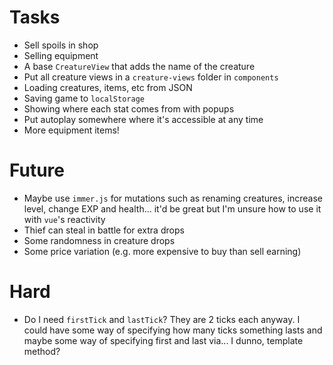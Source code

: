 # Tasks
* Sell spoils in shop
* Selling equipment
* A base `CreatureView` that adds the name of the creature
* Put all creature views in a `creature-views` folder in `components`
* Loading creatures, items, etc from JSON
* Saving game to `localStorage`
* Showing where each stat comes from with popups
* Put autoplay somewhere where it's accessible at any time
* More equipment items!

# Future
* Maybe use `immer.js` for mutations such as renaming creatures, increase level, change EXP and health... it'd be great but I'm unsure how to use it with `vue`'s reactivity
* Thief can steal in battle for extra drops
* Some randomness in creature drops
* Some price variation (e.g. more expensive to buy than sell earning)

# Hard
* Do I need `firstTick` and `lastTick`? They are 2 ticks each anyway. I could have some way of specifying how many ticks something lasts and maybe some way of specifying first and last via... I dunno, template method?
